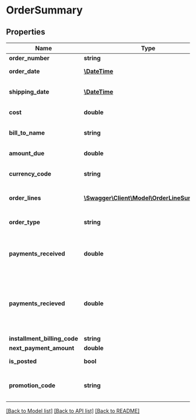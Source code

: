 # OrderSummary

## Properties
Name | Type | Description | Notes
------------ | ------------- | ------------- | -------------
**order_number** | **string** | The order number. | [optional] 
**order_date** | [**\DateTime**](\DateTime.md) | The date the order was placed. | [optional] 
**shipping_date** | [**\DateTime**](\DateTime.md) | The date the order was/will shipped/ship | [optional] 
**cost** | **double** | The total cost of the order. | [optional] 
**bill_to_name** | **string** | The name of the customer billed for the order. | [optional] 
**amount_due** | **double** | The amount due on the order. | [optional] 
**currency_code** | **string** | The billing currency code for this order. | [optional] 
**order_lines** | [**\Swagger\Client\Model\OrderLineSummary[]**](OrderLineSummary.md) | The summary information for the order lines. | [optional] 
**order_type** | **string** | The summary information for the order lines. | [optional] 
**payments_received** | **double** | The total of payments received for this order, including pending payments | [optional] 
**payments_recieved** | **double** | The total of payments received for this order, including pending payments.    This property is deprecated; use PaymentsReceived | [optional] 
**installment_billing_code** | **string** |  | [optional] 
**next_payment_amount** | **double** |  | [optional] 
**is_posted** | **bool** | True if order is posted | [optional] 
**promotion_code** | **string** | Sales promotion effort to be credited a particular sale. | [optional] 

[[Back to Model list]](../README.md#documentation-for-models) [[Back to API list]](../README.md#documentation-for-api-endpoints) [[Back to README]](../README.md)


